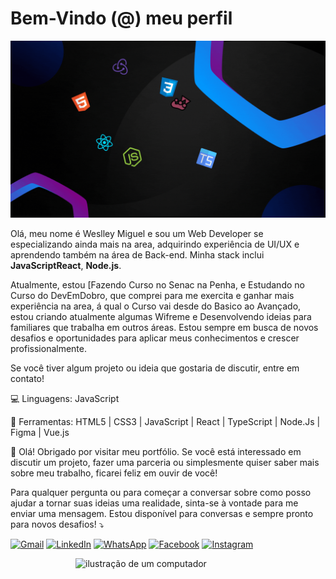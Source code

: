 # Bem-Vindo (@) meu perfil 

![GITHUB-CAPA](https://github.com/Dev-Miguel-Cafe98/Capa/blob/main/Drone_Navigation_System.gif) 



<p align="left"> 
 Olá, meu nome é Weslley Miguel e sou um Web Developer se especializando ainda mais na area, adquirindo experiência de UI/UX e aprendendo também na área de Back-end. Minha stack inclui <strong>JavaScript</strong, <strong>React</strong>, <strong>Node.js</strong>.

Atualmente, estou [Fazendo Curso no Senac na Penha, e Estudando no Curso do DevEmDobro, que comprei para me exercita e ganhar mais experiência na area, á qual o Curso vai desde do Basico ao Avançado, estou criando atualmente algumas Wifreme e Desenvolvendo ideias para familiares que trabalha em outros áreas. Estou sempre em busca de novos desafios e oportunidades para aplicar meus conhecimentos e crescer profissionalmente.

Se você tiver algum projeto ou ideia que gostaria de discutir, entre em contato!
</p>

<p align="left">
 💻  Linguagens: JavaScript 
</p>

<p align="left">
  💼 Ferramentas: HTML5 | CSS3 | JavaScript | React | TypeScript | Node.Js | Figma | Vue.js
</p>

<p align="left">
  💌 Olá! Obrigado por visitar meu portfólio. Se você está interessado em discutir um projeto, fazer uma parceria ou simplesmente quiser saber mais sobre meu trabalho, ficarei feliz em ouvir de você!

Para qualquer pergunta ou para começar a conversar sobre como posso ajudar a tornar suas ideias uma realidade, sinta-se à vontade para me enviar uma mensagem. Estou disponível para conversas e sempre pronto para novos desafios! ⤵️
</p>

<p align="left">
  <a href="#" title="Gmail">
  <img src="https://img.shields.io/badge/-Gmail-FF0000?style=flat-square&labelColor=FF0000&logo=gmail&logoColor=white&link=https://mail.google.com/mail/u/0/?tab=rm&ogbl#inbox" alt="Gmail"/></a>
  <a href="#" title="LinkedIn">
  <img src="https://img.shields.io/badge/-Linkedin-0e76a8?style=flat-square&logo=Linkedin&logoColor=white&link=https://www.linkedin.com/in/weslley-miguel/" alt="LinkedIn"/></a>
  <a href="#" title="WhatsApp">
  <img src="https://img.shields.io/badge/-WhatsApp-25d366?style=flat-square&labelColor=25d366&logo=whatsapp&logoColor=white&link=https://wa.me/11961868302" alt="WhatsApp"/></a>
  <a href="#" title="Facebook">
  <img src="https://img.shields.io/badge/-Facebook-3b5998?style=flat-square&labelColor=3b5998&logo=facebook&logoColor=white&link=https://www.facebook.com/weslley.miguel.50" alt="Facebook"/></a>
  <a href="#" title="Instagram">
  <img src="https://img.shields.io/badge/-Instagram-DF0174?style=flat-square&labelColor=DF0174&logo=instagram&logoColor=white&link=https://www.instagram.com/weslley_miguel06/" alt="Instagram"/></a>
</p>

<img src="https://raw.githubusercontent.com/MicaelliMedeiros/micaellimedeiros/master/image/computer-illustration.png" alt="ilustração de um computador" min-width="400px" max-width="400px" width="400px" align="right">
